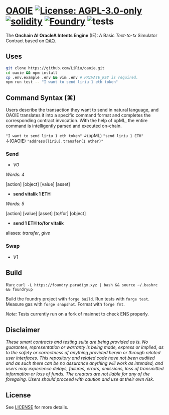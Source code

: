 # [OAOIE](https://github.com/LiRiu/IE)  [![License: AGPL-3.0-only](https://img.shields.io/badge/License-AGPL-black.svg)](https://opensource.org/license/agpl-v3/) [![solidity](https://img.shields.io/badge/solidity-%5E0.8.24-black)](https://docs.soliditylang.org/en/v0.8.24/) [![Foundry](https://img.shields.io/badge/Built%20with-Foundry-000000.svg)](https://getfoundry.sh/) ![tests](https://github.com/z0r0z/zenplate/actions/workflows/ci.yml/badge.svg)

The **Onchain AI OracleA Intents Engine** (IE): A Basic *Text-to-tx* Simulator Contract based on [OAO](https://github.com/hyperoracle/OAO).

## Uses

```sh
git clone https://github.com/LiRiu/oaoie.git
cd oaoie && npm install
cp .env.example .env && vim .env # PRIVATE_KEY is required.
npm run test -- "I want to send liriu 1 eth token"
```

## Command Syntax (⌘)

Users describe the transaction they want to send in natural language, and OAOIE translates it into a specific command format and completes the corresponding contract invocation. With the help of opML, the entire command is intelligently parsed and executed on-chain.

`"I want to send liriu 1 eth token"`
↓(opML)
`"send liriu 1 ETH"`
↓(OAOIE)
`"address(liriu).transfer(1 ether)"`

### Send
- *V0*

*Words: 4*

[action] [object] [value] [asset]
- **send vitalik 1 ETH**

*Words: 5*

[action] [value] [asset] [to/for] [object]
- **send 1 ETH to/for vitalik**

aliases: *transfer*, *give*

### Swap
- *V1*

## Build

Run: `curl -L https://foundry.paradigm.xyz | bash && source ~/.bashrc && foundryup`

Build the foundry project with `forge build`. Run tests with `forge test`. Measure gas with `forge snapshot`. Format with `forge fmt`.

*Note:* Tests currently run on a fork of mainnet to check ENS properly.

## Disclaimer

*These smart contracts and testing suite are being provided as is. No guarantee, representation or warranty is being made, express or implied, as to the safety or correctness of anything provided herein or through related user interfaces. This repository and related code have not been audited and as such there can be no assurance anything will work as intended, and users may experience delays, failures, errors, omissions, loss of transmitted information or loss of funds. The creators are not liable for any of the foregoing. Users should proceed with caution and use at their own risk.*

## License

See [LICENSE](./LICENSE) for more details.
